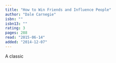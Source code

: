 ```yaml
---
title: "How to Win Friends and Influence People"
author: "Dale Carnegie"
isbn: ""
isbn13: ""
rating: 3
pages: 288
read: "2015-06-14"
added: "2014-12-07"
---
```


A classic

